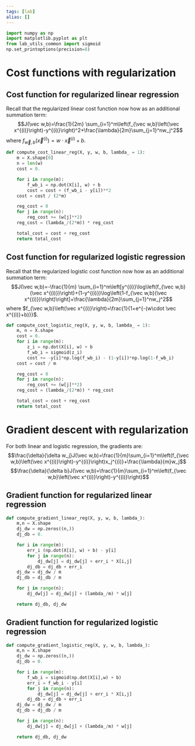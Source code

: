 ```yaml
---
tags: [lab]
alias: []
---
```

```python
import numpy as np
import matplotlib.pyplot as plt
from lab_utils_common import sigmoid
np.set_printoptions(precision=8)
```

# Cost functions with regularization
## Cost function for regularized linear regression
Recall that the regularized linear cost function now how as an additional summation term:
$$J(\vec w,b)=\frac{1}{2m} \sum_{i=1}^m\left(f_{\vec w,b}\left(\vec x^{(i)}\right)-y^{(i)}\right)^2+\frac{\lambda}{2m}\sum_{j=1}^nw_j^2$$
where $f_{\vec w,b}\left(\vec x^{(i)}\right)=w\cdot \vec x^{(i)}+b$.

```python
def compute_cost_linear_reg(X, y, w, b, lambda_ = 1):
	m = X.shape[0]
	n = len(w)
	cost = 0.

	for i in range(m):
		f_wb_i = np.dot(X[i], w) + b
		cost = cost + (f_wb_i - y[i])**2
	cost = cost / (2*m)

	reg_cost = 0
	for j in range(n):
		reg_cost += (w[j]**2)
	reg_cost = (lambda_/(2*m)) * reg_cost

	total_cost = cost + reg_cost
	return total_cost
```

## Cost function for regularized logistic regression
Recall that the regularized logistic cost function now how as an additional summation term:
$$J(\vec w,b)=-\frac{1}{m} \sum_{i=1}^m\left[y^{(i)}\log\left(f_{\vec w,b}(\vec x^{(i)})\right)+(1-y^{(i)})\log\left(1-f_{\vec w,b}(\vec x^{(i)})\right)\right]+\frac{\lambda}{2m}\sum_{j=1}^nw_j^2$$
where $f_{\vec w,b}\left(\vec x^{(i)}\right)=\frac{1}{1+e^{-(w\cdot \vec x^{(i)}+b)}}$.

```python
def compute_cost_logistic_reg(X, y, w, b, lambda_ = 1):
	m, n = X.shape
	cost = 0.
	for i in range(m):
		z_i = np.dot(X[i], w) + b
		f_wb_i = sigmoid(z_i)
		cost += -y[i]*np.log(f_wb_i) - (1-y[i])*np.log(1-f_wb_i)
	cost = cost / m

	reg_cost = 0
	for j in range(n):
		reg_cost += (w[j]**2)
	reg_cost = (lambda_/(2*m)) * reg_cost

	total_cost = cost + reg_cost
	return total_cost
```

# Gradient descent with regularization
For both linear and logistic regression, the gradients are:
$$\frac{\delta}{\delta w_j}J(\vec w,b)=\frac{1}{m}\sum_{i=1}^m\left(f_{\vec w,b}\left(\vec x^{(i)}\right)-y^{(i)}\right)x_j^{(i)}+\frac{\lambda}{m}w_j$$
$$\frac{\delta}{\delta b}J(\vec w,b)=\frac{1}{m}\sum_{i=1}^m\left(f_{\vec w,b}\left(\vec x^{(i)}\right)-y^{(i)}\right)$$
## Gradient function for regularized linear regression
```python
def compute_gradient_linear_reg(X, y, w, b, lambda_):
	m,n = X.shape
	dj_dw = np.zeros((n,))
	dj_db = 0.

	for i in range(m):
		err_i (np.dot(X[i], w) + b) - y[i]
		for j in range(n):
			dj_dw[j] = dj_dw[j] + err_i * X[i,j]
		dj_db = dj_db + err_i
	dj_dw = dj_dw / m
	dj_db = dj_db / m

	for j in range(n):
		dj_dw[j] = dj_dw[j] + (lambda_/m) * w[j]

	return dj_db, dj_dw
```
## Gradient function for regularized logistic regression
```python
def compute_gradient_logistic_reg(X, y, w, b, lambda_):
	m,n = X.shape
	dj_dw = np.zeros((n,))
	dj_db = 0.

	for i in range(m):
		f_wb_i = sigmoid(np.dot(X[i],w) + b)
		err_i = f_wb_i - y[i]
		for j in range(n):
			dj_dw[j] = dj_dw[j] + err_i * X[i,j]
		dj_db = dj_db + err_i
	dj_dw = dj_dw / m
	dj_db = dj_db / m

	for j in range(n):
		dj_dw[j] = dj_dw[j] + (lambda_/m) * w[j]

	return dj_db, dj_dw
```